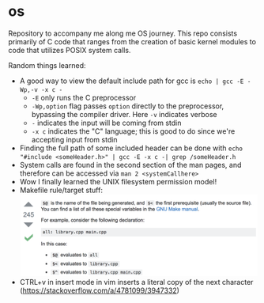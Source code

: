 # os
Repository to accompany me along me OS journey. This repo consists primarily of C code that ranges from the
creation of basic kernel modules to code that utilizes POSIX system calls.

Random things learned:

 - A good way to view the default include path for gcc is `echo | gcc -E -Wp,-v -x c -`
   - `-E` only runs the C preprocessor
   - `-Wp,option` flag passes `option` directly to the preprocessor, bypassing the compiler driver. Here `-v` indicates verbose
   - `-` indicates the input will be coming from stdin
   - `-x c` indicates the "C" language; this is good to do since we're accepting input from stdin
 - Finding the full path of some included header can be done with `echo "#include <someHeader.h>" | gcc -E -x c -| grep /someHeader.h`
 - System calls are found in the second section of the man pages, and therefore can be accessed via `man 2 <systemCallhere>`
 - Wow I finally learned the UNIX filesystem permission model!
 - Makefile rule/target stuff: ![^@=target](imgs/make.png)
 - CTRL+v in insert mode in vim inserts a literal copy of the next character (https://stackoverflow.com/a/4781099/3947332)
